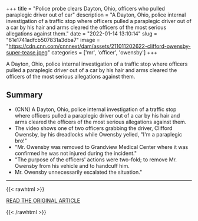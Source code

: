 +++
title = "Police probe clears Dayton, Ohio, officers who pulled paraplegic driver out of car"
description = "A Dayton, Ohio, police internal investigation of a traffic stop where officers pulled a paraplegic driver out of a car by his hair and arms cleared the officers of the most serious allegations against them."
date = "2022-01-14 13:10:14"
slug = "61e1741adfcb507831a3dba7"
image = "https://cdn.cnn.com/cnnnext/dam/assets/211011202622-clifford-owensby-super-tease.jpeg"
categories = ['mr', 'officer', 'owensby']
+++

A Dayton, Ohio, police internal investigation of a traffic stop where officers pulled a paraplegic driver out of a car by his hair and arms cleared the officers of the most serious allegations against them.

## Summary

- (CNN) A Dayton, Ohio, police internal investigation of a traffic stop where officers pulled a paraplegic driver out of a car by his hair and arms cleared the officers of the most serious allegations against them.
- The video shows one of two officers grabbing the driver, Clifford Owensby, by his dreadlocks while Owensby yelled, "I'm a paraplegic bro!"
- "Mr. Owensby was removed to Grandview Medical Center where it was confirmed he was not injured during the incident."
- "The purpose of the officers' actions were two-fold; to remove Mr. Owensby from his vehicle and to handcuff him.
- Mr. Owensby unnecessarily escalated the situation."

---

{{< rawhtml >}}
  <p class="article-category">
    <a target="_blank" href="https://www.cnn.com/2022/01/12/us/dayton-ohio-police-probe-black-paraplegic-man/index.html">READ THE ORIGINAL ARTICLE</a>
  </p>
{{< /rawhtml >}}
